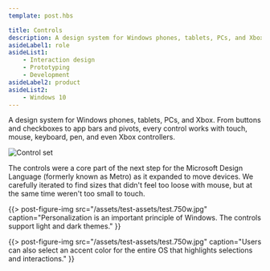 ```yaml
---
template: post.hbs

title: Controls
description: A design system for Windows phones, tablets, PCs, and Xbox.
asideLabel1: role
asideList1:
    - Interaction design
    - Prototyping
    - Development
asideLabel2: product
asideList2:
    - Windows 10
---
```


A design system for Windows phones, tablets, PCs, and Xbox. From buttons and checkboxes to app bars and pivots, every control works with touch, mouse, keyboard, pen, and even Xbox controllers.

![Control set](eh.png)

The controls were a core part of the next step for the Microsoft Design Language (formerly known as Metro) as it expanded to move devices. We carefully iterated to find sizes that didn't feel too loose with mouse, but at the same time weren't too small to touch.

{{> post-figure-img
    src="/assets/test-assets/test.750w.jpg"
    caption="Personalization is an important principle of Windows. The controls support light and dark themes."
}}

{{> post-figure-img
    src="/assets/test-assets/test.750w.jpg"
    caption="Users can also select an accent color for the entire OS that highlights selections and interactions."
}}
